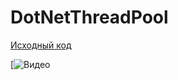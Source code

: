 # DotNetThreadPool

[Исходный код](https://github.com/AlexanderZhelnin/angular-sat-auth-lib](https://github.com/AlexanderZhelnin/DotNetThreadPool)https://github.com/AlexanderZhelnin/DotNetThreadPoo)

[![Видео](https://youtu.be/NH8ZgPlo_X8)
